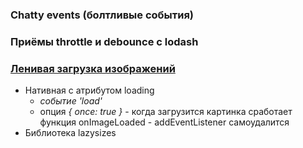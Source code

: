 ### Chatty events (болтливые события)

### Приёмы throttle и debounce с lodash

### [Ленивая загрузка изображений](https://web.dev/native-lazy-loading/)

- Нативная с атрибутом loading
  - _событие 'load'_
  - опция _{ once: true }_ - когда загрузится картинка сработает функция
    onImageLoaded - addEventListener самоудалится
- Библиотека lazysizes
